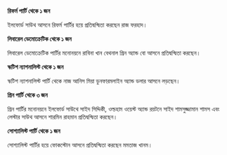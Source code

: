 **রিফর্ম পার্টি থেকে ১ জন**

ইলফোর্ড সাউথ আসনে রিফর্ম পার্টির হয়ে প্রতিদ্বন্দ্বিতা করছেন রাজ ফরহাদ।

**লিবারেল ডেমোক্রেটিক থেকে ১ জন**

লিবারেল ডেমোক্রেটিক পার্টির মনোনয়নে রাবিনা খান বেথনাল গ্রিন অ্যান্ড বো আসনে প্রতিদ্বন্দ্বিতা করছেন।

**স্কটিশ ন্যাশনালিস্ট থেকে ১ জন**

স্কটিশ ন্যাশনালিস্ট পার্টি থেকে নাজ আনিস মিয়া ডুনফারমলাইন অ্যান্ড ডলার আসনে লড়ছেন।

**গ্রিন পার্টি থেকে ৩ জন**

গ্রিন পার্টির মনোনয়নে ইলফোর্ড সাউথে সাইদ সিদ্দিকী, ওল্ডহাম ওয়েস্ট অ্যান্ড রয়টনে সাইদ শামসুজ্জামান শামস এবং লেস্টার সাউথ আসনে শারমিন রাহমান প্রতিদ্বন্দ্বিতা করছেন।

**সোশ্যালিস্ট পার্টি থেকে ১ জন**

সোশ্যালিস্ট পার্টির হয়ে ফোকস্টোন আসনে প্রতিদ্বন্দ্বিতা করছেন মমতাজ খানম।
